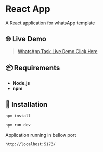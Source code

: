 # React App

A React application for whatsApp template

## 🌐 Live Demo

> [WhatsApp Task Live Demo Click Here](https://whats-app-task.netlify.app/)

## 📦 Requirements

- **Node.js**
- **npm**

## 📄 Installation

```bash
npm install
```

```bash
npm run dev
```

Application running in bellow port

```bash
http://localhost:5173/
```
